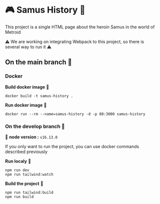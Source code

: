 # :video_game: Samus History :space_invader:

This project is a single HTML page about the heroin Samus in the world of Metroid

:warning: We are working on integrating Webpack to this project, so there is several way to run it :warning:

## On the main branch :deciduous_tree:

### Docker

**Build docker image** :hammer:

    docker build -t samus-history .

**Run docker image** :monorail:

    docker run --rm --name=samus-history -d -p 80:3000 samus-history

### On the develop branch :leaves:

 :seedling: **node version :** ``` v16.13.0 ```

If you only want to run the project, you can use docker commands described previously

**Run localy** :steam_locomotive:

    npm run dev
    npm run tailwind:watch

**Build the project** :wrench:

    npm run tailwind:build
    npm run build
    
